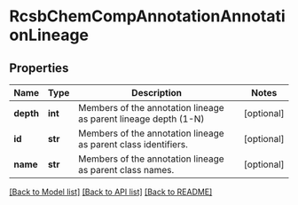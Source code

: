 # RcsbChemCompAnnotationAnnotationLineage

## Properties
Name | Type | Description | Notes
------------ | ------------- | ------------- | -------------
**depth** | **int** | Members of the annotation lineage as parent lineage depth (1-N) | [optional] 
**id** | **str** | Members of the annotation lineage as parent class identifiers. | [optional] 
**name** | **str** | Members of the annotation lineage as parent class names. | [optional] 

[[Back to Model list]](../README.md#documentation-for-models) [[Back to API list]](../README.md#documentation-for-api-endpoints) [[Back to README]](../README.md)

